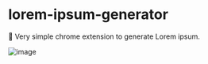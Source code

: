 # lorem-ipsum-generator

🚀 Very simple chrome extension to generate Lorem ipsum.

![image](https://github.com/user-attachments/assets/06f42956-421e-4e6f-a04e-343eecb2aac2)


